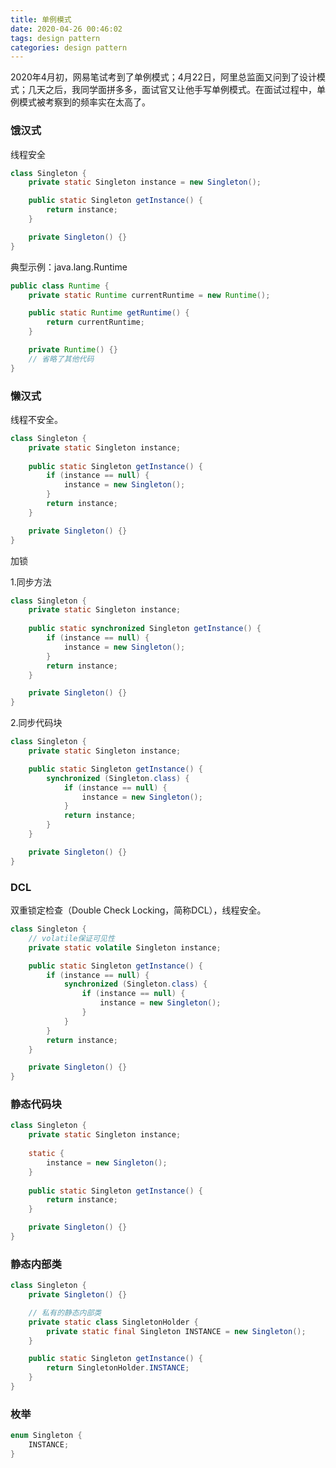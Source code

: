 ```yaml
---
title: 单例模式
date: 2020-04-26 00:46:02
tags: design pattern
categories: design pattern
---
```


2020年4月初，网易笔试考到了单例模式；4月22日，阿里总监面又问到了设计模式；几天之后，我同学面拼多多，面试官又让他手写单例模式。在面试过程中，单例模式被考察到的频率实在太高了。

<!--more-->

### 饿汉式

线程安全

```java
class Singleton {
    private static Singleton instance = new Singleton();

    public static Singleton getInstance() {
        return instance;
    }

    private Singleton() {}
}
```

典型示例：java.lang.Runtime

```java
public class Runtime {
    private static Runtime currentRuntime = new Runtime();

    public static Runtime getRuntime() {
        return currentRuntime;
    }

    private Runtime() {}
    // 省略了其他代码
}
```

### 懒汉式

线程不安全。

```java
class Singleton {
    private static Singleton instance;
    
    public static Singleton getInstance() {
        if (instance == null) {
            instance = new Singleton();
        }
        return instance;
    }

    private Singleton() {}
}

```

加锁

1.同步方法

```java
class Singleton {
    private static Singleton instance;
    
    public static synchronized Singleton getInstance() {
        if (instance == null) {
            instance = new Singleton();
        }
        return instance;
    }

    private Singleton() {}
}
```

2.同步代码块

```java
class Singleton {
    private static Singleton instance;

    public static Singleton getInstance() {
        synchronized (Singleton.class) {
            if (instance == null) {
                instance = new Singleton();
            }
            return instance;
        }
    }

    private Singleton() {}
}
```

### DCL

双重锁定检查（Double Check Locking，简称DCL），线程安全。

```java
class Singleton {
    // volatile保证可见性
    private static volatile Singleton instance;

    public static Singleton getInstance() {
        if (instance == null) {
            synchronized (Singleton.class) {
                if (instance == null) {
                    instance = new Singleton();
                }
            }
        }
        return instance;
    }

    private Singleton() {}
}
```

### 静态代码块

```java
class Singleton {
    private static Singleton instance;
    
    static {
        instance = new Singleton();
    }
    
    public static Singleton getInstance() {
        return instance;
    }

    private Singleton() {}
}
```

### 静态内部类

```java
class Singleton {
    private Singleton() {}

    // 私有的静态内部类
    private static class SingletonHolder {
        private static final Singleton INSTANCE = new Singleton();
    }

    public static Singleton getInstance() {
        return SingletonHolder.INSTANCE;
    }
}
```

### 枚举

```java
enum Singleton {
    INSTANCE;
}
```

